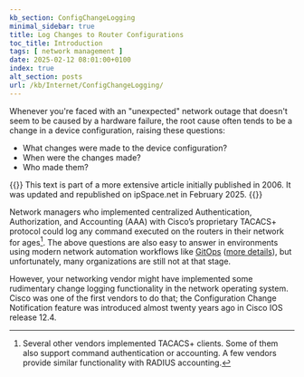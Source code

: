 ```yaml
---
kb_section: ConfigChangeLogging
minimal_sidebar: true
title: Log Changes to Router Configurations
toc_title: Introduction
tags: [ network management ]
date: 2025-02-12 08:01:00+0100
index: true
alt_section: posts
url: /kb/Internet/ConfigChangeLogging/
---
```

Whenever you're faced with an "unexpected" network outage that doesn't seem to be caused by a hardware failure, the root cause often tends to be a change in a device configuration, raising these questions:

* What changes were made to the device configuration?
* When were the changes made?
* Who made them?
<!--more-->
{{<note migrated>}}
This text is part of a more extensive article initially published in 2006. It was updated and republished on ipSpace.net in February 2025.
{{</note>}}

Network managers who implemented centralized Authentication, Authorization, and Accounting (AAA) with Cisco’s proprietary TACACS+ protocol could log any command executed on the routers in their network for ages[^OV]. The above questions are also easy to answer in environments using modern network automation workflows like [GitOps](/2018/08/gitops-in-networking/) ([more details](/series/cicd)), but unfortunately, many organizations are still not at that stage.

[^OV]: Several other vendors implemented TACACS+ clients. Some of them also support command authentication or accounting. A few vendors provide similar functionality with RADIUS accounting.

However, your networking vendor might have implemented some rudimentary change logging functionality in the network operating system. Cisco was one of the first vendors to do that; the Configuration Change Notification feature was introduced almost twenty years ago in Cisco IOS release 12.4.
